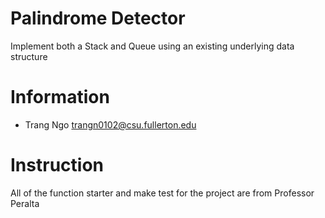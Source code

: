 # Palindrome Detector

Implement both a Stack and Queue using an existing underlying data structure

# Information

* Trang Ngo <trangn0102@csu.fullerton.edu>

# Instruction

All of the function starter and make test for the project are from Professor Peralta


